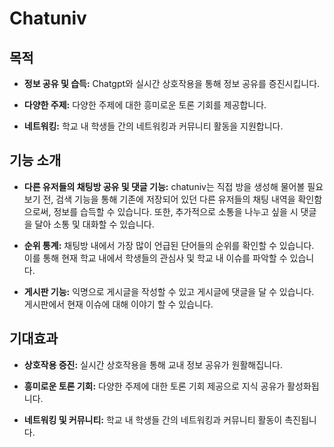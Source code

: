 # Chatuniv

## 목적

- **정보 공유 및 습득:** Chatgpt와 실시간 상호작용을 통해 정보 공유를 증진시킵니다.
- **다양한 주제:** 다양한 주제에 대한 흥미로운 토론 기회를 제공합니다.

- **네트워킹:** 학교 내 학생들 간의 네트워킹과 커뮤니티 활동을 지원합니다.

## 기능 소개

- **다른 유저들의 채팅방 공유 및 댓글 기능:** chatuniv는 직접 방을 생성해 물어볼 필요보기 전, 검색 기능을 통해 기존에 저장되어 있던 다른 유저들의 채팅 내역을 확인함으로써, 정보를 습득할 수 있습니다. 또한, 추가적으로 소통을 나누고 싶을 시 댓글을 달아 소통 및 대화할 수 있습니다.

- **순위 통계:** 채팅방 내에서 가장 많이 언급된 단어들의 순위를 확인할 수 있습니다. 이를 통해 현재 학교 내에서 학생들의 관심사 및 학교 내 이슈를 파악할 수 있습니다.

- **게시판 기능:** 익명으로 게시글을 작성할 수 있고 게시글에 댓글을 달 수 있습니다. 게시판에서 현재 이슈에 대해 이야기 할 수 있습니다.

## 기대효과

- **상호작용 증진:** 실시간 상호작용을 통해 교내 정보 공유가 원활해집니다.

- **흥미로운 토론 기회:** 다양한 주제에 대한 토론 기회 제공으로 지식 공유가 활성화됩니다.

- **네트워킹 및 커뮤니티:** 학교 내 학생들 간의 네트워킹과 커뮤니티 활동이 촉진됩니다.
